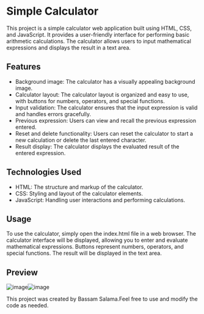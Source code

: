 # Simple Calculator
This project is a simple calculator web application built using HTML, CSS, and JavaScript. It provides a user-friendly interface for performing basic arithmetic calculations. The calculator allows users to input mathematical expressions and displays the result in a text area.

## Features
<ul>
<li>Background image: The calculator has a visually appealing background image.</li>
<li>Calculator layout: The calculator layout is organized and easy to use, with buttons for numbers, operators, and special functions.</li>
<li>Input validation: The calculator ensures that the input expression is valid and handles errors gracefully.</li>
<li>Previous expression: Users can view and recall the previous expression entered.</li>
<li>Reset and delete functionality: Users can reset the calculator to start a new calculation or delete the last entered character.</li>
<li>Result display: The calculator displays the evaluated result of the entered expression.</li>
</ul>

## Technologies Used
<ul>
<li>HTML: The structure and markup of the calculator.</li>
<li>CSS: Styling and layout of the calculator elements.</li>
<li>JavaScript: Handling user interactions and performing calculations.</li>
</ul>

## Usage
To use the calculator, simply open the index.html file in a web browser.
The calculator interface will be displayed, allowing you to enter and evaluate mathematical expressions.
Buttons represent numbers, operators, and special functions. The result will be displayed in the text area.

## Preview
![image](https://github.com/DevBassam/Front-end-Projects/assets/84365449/d1bdc8df-efbf-4293-b294-db98ac14ed6d)![image](https://github.com/DevBassam/Front-end-Projects/assets/84365449/6c5b1c54-5f07-42e0-8fb3-2e47abd6f9b1)


This project was created by Bassam Salama.Feel free to use and modify the code as needed.
